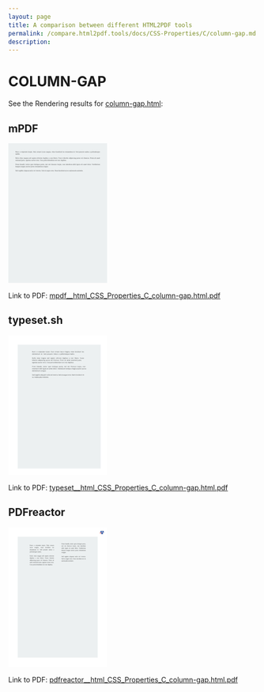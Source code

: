 ```yaml
---
layout: page
title: A comparison between different HTML2PDF tools
permalink: /compare.html2pdf.tools/docs/CSS-Properties/C/column-gap.md
description: 
---
```


# COLUMN-GAP

See the Rendering results for [column-gap.html](/html/CSS%20Properties/C/column-gap.html):

## mPDF
![](mpdf__html_CSS_Properties_C_column-gap.html.png) 

Link to PDF: [mpdf__html_CSS_Properties_C_column-gap.html.pdf](mpdf__html_CSS_Properties_C_column-gap.html.pdf)

## typeset.sh
![](typeset__html_CSS_Properties_C_column-gap.html.png) 

Link to PDF: [typeset__html_CSS_Properties_C_column-gap.html.pdf](typeset__html_CSS_Properties_C_column-gap.html.pdf)

## PDFreactor
![](pdfreactor__html_CSS_Properties_C_column-gap.html.png) 

Link to PDF: [pdfreactor__html_CSS_Properties_C_column-gap.html.pdf](pdfreactor__html_CSS_Properties_C_column-gap.html.pdf)
